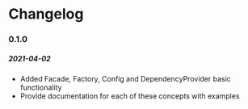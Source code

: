 # Changelog

### 0.1.0
##### 2021-04-02

- Added Facade, Factory, Config and DependencyProvider basic functionality
- Provide documentation for each of these concepts with examples 
